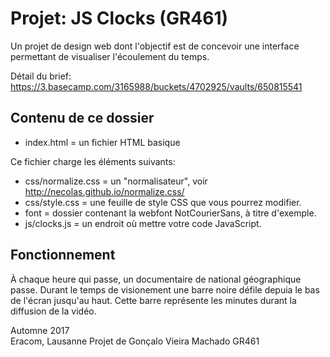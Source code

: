 # Projet: JS Clocks (GR461)

Un projet de design web dont l'objectif est de concevoir une interface permettant de visualiser l'écoulement du temps.

Détail du brief: https://3.basecamp.com/3165988/buckets/4702925/vaults/650815541

## Contenu de ce dossier

- index.html = un fichier HTML basique

Ce fichier charge les éléments suivants:

- css/normalize.css = un "normalisateur", voir http://necolas.github.io/normalize.css/
- css/style.css = une feuille de style CSS que vous pourrez modifier.
- font = dossier contenant la webfont NotCourierSans, à titre d'exemple.
- js/clocks.js = un endroit où mettre votre code JavaScript.

## Fonctionnement

À chaque heure qui passe, un documentaire de national géographique passe. Durant le temps de visionement une barre noire défile depuia le bas de l'écran jusqu'au haut. Cette barre représente les minutes durant la diffusion de la vidéo.

Automne 2017  
Eracom, Lausanne
Projet de Gonçalo Vieira Machado GR461
